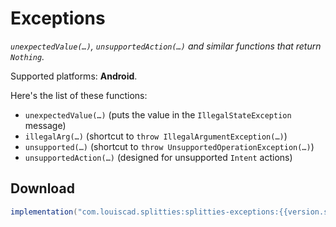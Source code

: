 # Exceptions

*`unexpectedValue(…)`, `unsupportedAction(…)` and similar functions that return `Nothing`.*

Supported platforms: **Android**.

Here's the list of these functions:
* `unexpectedValue(…)` (puts the value in the `IllegalStateException` message)
* `illegalArg(…)` (shortcut to `throw IllegalArgumentException(…)`)
* `unsupported(…)` (shortcut to `throw UnsupportedOperationException(…)`)
* `unsupportedAction(…)` (designed for unsupported `Intent` actions)

## Download

```groovy
implementation("com.louiscad.splitties:splitties-exceptions:{{version.splitties3}}")
```
